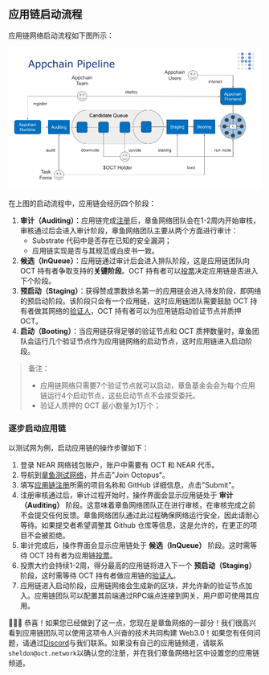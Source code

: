 ## 应用链启动流程

应用链网络启动流程如下图所示：

![启动流程](../../guides/appchain_pipeline.png)

在上图的启动流程中，应用链会经历四个阶段：
1. **审计（Auditing）**：应用链完成[注册](./appchain-register.md)后，章鱼网络团队会在1-2周内开始审核，审核通过后会进入审计阶段，章鱼网络团队主要从两个方面进行审计：
    * Substrate 代码中是否存在已知的安全漏洞；
    * 应用链实现是否与其规范或白皮书一致。
2. **候选（InQueue）**：应用链通过审计后会进入排队阶段，这是应用链团队向 OCT 持有者争取支持的**关键阶段**。OCT 持有者可以[投票](./voting-appchain.md)决定应用链是否进入下个阶段。
3. **预启动（Staging）**：获得赞成票数排名第一的应用链会进入待发阶段，即网络的预启动阶段。该阶段只会有一个应用链，这时应用链团队需要鼓励 OCT 持有者做其网络的[验证人](../maintain/validator-guide.md)，OCT 持有者可以为应用链启动验证节点并质押 OCT。
4. **启动（Booting）**：当应用链获得足够的验证节点和 OCT 质押数量时，章鱼团队会运行几个验证节点作为应用链网络的启动节点，这时应用链进入启动阶段。

> 备注：
> * 应用链网络只需要7个验证节点就可以启动，章鱼基金会会为每个应用链运行4个启动节点，这些启动节点不会接受委托。
> * 验证人质押的 OCT 最小数量为1万个；

### 逐步启动应用链

以测试网为例，启动应用链的操作步骤如下：
1. 登录 NEAR 网络钱包账户，账户中需要有 OCT 和 NEAR 代币。
2. 导航到[章鱼测试网络](https://testnet.oct.network)，并点击"Join Octopus"。
3. 填写[应用链注册](./appchain-register.md)所需的项目名称和 GitHub 详细信息，点击"Submit"。
4. 注册审核通过后，审计过程开始时，操作界面会显示应用链处于 **审计（Auditing）** 阶段。这意味着章鱼网络团队正在进行审核，在审核完成之前不会提交任何反馈。章鱼网络团队通过此过程确保网络运行安全，因此请耐心等待。如果提交者希望调整其 Github 仓库等信息，这是允许的，在更正的项目不会被拒绝。
6. 审计完成后，操作界面会显示应用链处于 **候选（InQueue）** 阶段。这时需等待 OCT 持有者为应用链[投票](./voting-appchain.md)。
7. 投票大约会持续1-2周，得分最高的应用链将进入下一个 **预启动（Staging）** 阶段，这时需等待 OCT 持有者做应用链的[验证人](../maintain/validator-guide.md)。 
8. 应用链进入启动阶段，应用链网络会生成新的区块，并允许新的验证节点加入。应用链团队可以配置其前端通过RPC端点连接到网关，用户即可使用其应用。

🎉🎉🎉 恭喜！如果您已经做到了这一点，您现在是章鱼网络的一部分！我们很高兴看到应用链团队可以使用这项令人兴奋的技术共同构建 Web3.0！如果您有任何问题，请通过[Discord](https://discord.gg/6GTJBkZA9Q)与我们联系。如果没有自己的应用链频道，请联系`sheldon@oct.network`以确认您的注册，并在我们章鱼网络社区中设置您的应用链频道。